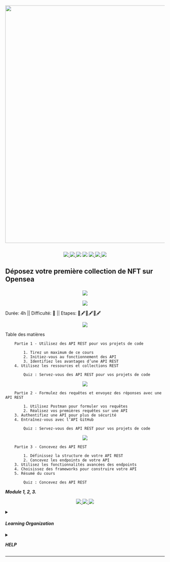 # <p align="center"><a href="https://github.com/franckdun/Learning-plan_Openclassrooms"><img src="https://img.shields.io/badge/🏠-🎓%20NFT 2023%20🎓-F4511E" width="750" ></a></p>

<p align="center">
<!-- mail -->
<a href="https://mail.google.com/mail/u/0/#label/Openclassrooms"> <img src="https://img.shields.io/badge/📬-MAIL-7451eb"  >
<!-- Agenda -->
<a href="https://calendar.google.com/calendar/u/0/r/month/2022/7/1?pli=1"> <img src="https://img.shields.io/badge/📆-AGENDA-7451eb"  >
<!-- taches -->
<a href="https://github.com/franckdun/Learning-plan_Openclassrooms/issues?q=is%3Aopen+is%3Aissue+project%3Afranckdun%2F5+sort%3Acreated-asc"> <img src="https://img.shields.io/badge/📌-ALL ISSUES-7451eb" ></a>
<!-- projet -->
<a href="https://github.com/users/franckdun/projects/5"> <img src="https://img.shields.io/badge/🪙-PROJECT-7451eb" ></a>
<!-- progression -->
<a href="https://github.com/franckdun/Learning-plan/milestones?direction=asc&sort=due_date&state=open"><img src="https://img.shields.io/badge/💎-LEARNING%20PLAN-7451eb" > </a>
<!-- statistiques -->
<a href="https://wakatime.com/projects/Learning-plan_Open"><img src="https://img.shields.io/badge/📈-Wakatime-7451eb" > </a>
<!-- LEARN GALERY -->
<a href="https://github.com/franckdun/Learn-GALERY"><img src="https://img.shields.io/badge/Learn-Galery-ffc944" width="#" height="#" ></a></p>

<!-- Partie 5 ////////////////////////////////////////////////////////////////////////////////////////////////////////////////////////// -->

## Déposez votre première collection de NFT sur Opensea	
	
### <p align="center"><a href="https://github.com/franckdun/Learning-plan_Openclassrooms/issues?q=is%3Aopen+is%3Aissue+project%3Afranckdun%2F5+mil"> <img src="https://img.shields.io/badge/📌-Issues-F4511E"></a></p> 

	
<p align="center"><a href="https://mega.nz/file/lc413YxA#6sqj1AyRJpi5jXDGzun2cSQiscJKqcF-i4qLKeqKZbw"><img src="https://img.shields.io/badge/Toute les Videos du cours-Mega-ff002f"></a></p>


Durée: 4h  ||  Difficulté: 🍓  ||  Etapes:  📌🖋📌🖋📌🖋	

<p align="center"><a href="#"> <img src="https://img.shields.io/badge/MODULE_1- Création des Layers -F4511E" width="#"> </a></p>

Table des matières

```	
    Partie 1 - Utilisez des API REST pour vos projets de code
	
    	1. Tirez un maximum de ce cours
    	2. Initiez-vous au fonctionnement des API
    	3. Identifiez les avantages d’une API REST
	4. Utilisez les ressources et collections REST
	
    	Quiz : Servez-vous des API REST pour vos projets de code
```

<p align="center"><a href="#"> <img src="https://img.shields.io/badge/MODULE_2- Création des Layers -F4511E" width="#"> </a></p>

```	
    Partie 2 - Formulez des requêtes et envoyez des réponses avec une API REST 
	
        1. Utilisez Postman pour formuler vos requêtes
        2. Réalisez vos premières requêtes sur une API
	3. Authentifiez une API pour plus de sécurité
	4. Entraînez-vous avec l’API GitHub
	
        Quiz : Servez-vous des API REST pour vos projets de code
```

<p align="center"><a href="#"> <img src="https://img.shields.io/badge/MODULE_3- Création des Layers -F4511E" width="#"> </a></p>

```	
    Partie 3 - Concevez des API REST 

        1. Définissez la structure de votre API REST
        2. Concevez les endpoints de votre API
	3. Utilisez les fonctionnalités avancées des endpoints
	4. Choisissez des frameworks pour construire votre API
	5. Résumé du cours

        Quiz : Concevez des API REST
```
	
	
	


<summary><p align="left"><em><strong>Module 1, 2, 3.</strong></em></p></summary>


<p align="center"><a href="https://openclassrooms.com/fr/courses/6175841-apprenez-a-programmer-avec-javascript"> <img src="https://img.shields.io/badge/Go%20to-MODULE_1-F4511E"> </a><a href="https://openclassrooms.com/fr/courses/5543061-ecrivez-du-javascript-pour-le-web?archived-source=1916641"> <img src="https://img.shields.io/badge/Go%20to-MODULE_2-F4511E"> </a><a href="https://openclassrooms.com/fr/courses/6573181-adoptez-les-api-rest-pour-vos-projets-web"> <img src="https://img.shields.io/badge/Go%20to-MODULE_3-F4511E"> </a></p>
	
	
		
		


<!-- ORGANISATION ///////////////////////////////////////////////////////////////////////////////////////////////////////////// -->	
	
<details><summary><h4><em><strong>Learning Organization</strong></em></h4></summary>
	
<p>la règle est tres simple, remplacez les 📌 epingles par des 🪙 pieces en réalisant les taches 
	pour gagner des 💎 diamands</p>	
		
```
Difficulté
		🍓 - Fraise signale le module facile a exécuter.
		🥑 - Avocat signale le module de difficulté moyenne.
	
Progression
		📌 - Epingle indique le nombre de leçons ou chapitres de chaques module.
		🖋  - Quiz aide à vous évaluer.
		>   - Flèche indique le niveau de la progression en cours.
	
Acquisition
		🪙 - Pièce signale la réussite d'un module effectué.
		💎 - Diamant signale la réussite d'une Partie effectuées.

🏆 - signale la réussite de toutes les Parties.
```	
</details>

<!-- HELP //////////////////////////////////////////////////////////////////////////////////////////////////////////////////// -->
	
<details><summary><p align="left"><em><strong>HELP</strong></em></p></summary>	

<p> <img src="https://github.com/franckdun/Learning-plan_Openclassrooms/blob/main/Formation/Programme_de_Formation/Img/Armel.jpg" width="50"> N'ésiter pas, demandez-moi ; </p>

``` https://openclassrooms.com/fr/mp/nouveau/armel-ajavon-1 ``` </p>

[![Documentation milestones](https://img.shields.io/badge/Doc-Milestones-blue?logo=github&logoColor=white)](https://docs.github.com/en/issues/using-labels-and-milestones-to-track-work/creating-and-editing-milestones-for-issues-and-pull-requests) Pour avoir de l'aide sur le fonctionnement des milestones.

<p align="left"><a href="https://www.zenhub.com/"> <img src="https://img.shields.io/badge/-zenhub-4f57f9?style=for-the-badge&labelColor=white&logo=zenhub&logoColor=4f57f9"> </a>Pour travailler en équipe.</p>

</details>

---

